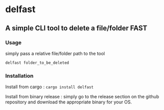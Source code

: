 # delfast

## A simple CLI tool to delete a file/folder FAST

### Usage

simply pass a relative file/folder path to the tool

```bash
delfast folder_to_be_deleted
```

### Installation

Install from cargo : `cargo install delfast`

Install from binary release : simply go to the release section on the github repository and download the appropriate binary for your OS.
